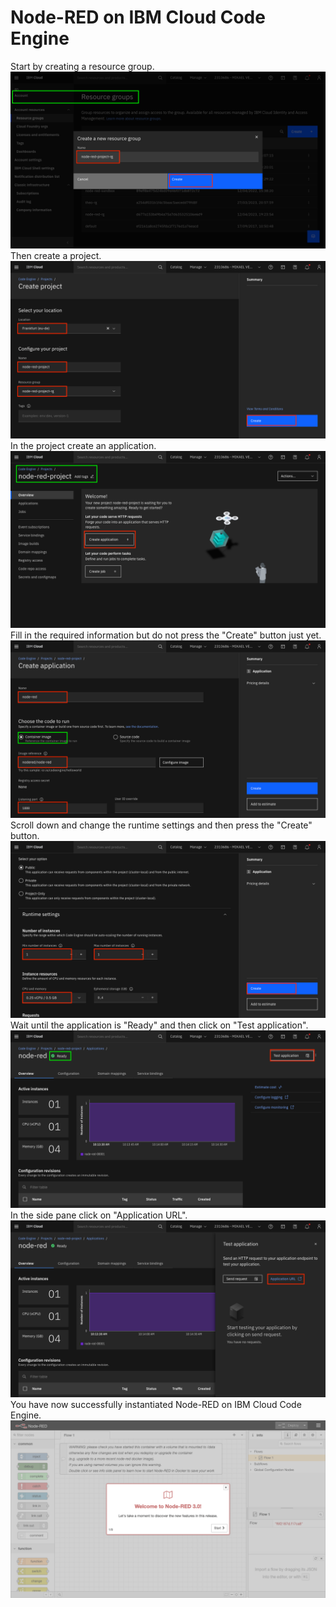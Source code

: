 # Node-RED on IBM Cloud Code Engine
Start by creating a resource group.
![i001.png](/images/i001.png)
Then create a project.
![i002.png](/images/i002.png)
In the project create an application.
![i003.png](/images/i003.png)
Fill in the required information but do not press the "Create" button just yet.
![i004.png](/images/i004.png)
Scroll down and change the runtime settings and then press the "Create" button.
![i005.png](/images/i005.png)
Wait until the application is "Ready" and then click on "Test application".
![i006.png](/images/i006.png)
In the side pane click on "Application URL".
![i007.png](/images/i007.png)
You have now successfully instantiated Node-RED on IBM Cloud Code Engine.
![i008.png](/images/i008.png)
